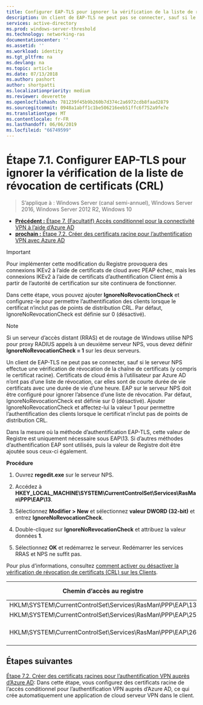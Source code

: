 ```yaml
---
title: Configurer EAP-TLS pour ignorer la vérification de la liste de révocation de certificats (CRL)
description: Un client de EAP-TLS ne peut pas se connecter, sauf si le serveur NPS effectue une vérification de révocation de la chaîne de certificats (y compris le certificat racine) du client et vérifie que les certificats ont été révoqués.
services: active-directory
ms.prod: windows-server-threshold
ms.technology: networking-ras
documentationcenter: ''
ms.assetid: ''
ms.workload: identity
ms.tgt_pltfrm: na
ms.devlang: na
ms.topic: article
ms.date: 07/13/2018
ms.author: pashort
author: shortpatti
ms.localizationpriority: medium
ms.reviewer: deverette
ms.openlocfilehash: 781239f45b9b260b7d374c2a6972cdb8faad2879
ms.sourcegitcommit: 0948a1abff1c1be506216eeb51ffc6f752a9fe7e
ms.translationtype: MT
ms.contentlocale: fr-FR
ms.lasthandoff: 06/06/2019
ms.locfileid: "66749599"
---
```

# <a name="step-71-configure-eap-tls-to-ignore-certificate-revocation-list-crl-checking"></a>Étape 7.1. Configurer EAP-TLS pour ignorer la vérification de la liste de révocation de certificats (CRL)

>S’applique à : Windows Server (canal semi-annuel), Windows Server 2016, Windows Server 2012 R2, Windows 10

- [**Précédent :** Étape 7. (Facultatif) Accès conditionnel pour la connectivité VPN à l’aide d’Azure AD](ad-ca-vpn-connectivity-windows10.md)
- [**prochain :** Étape 7.2. Créer des certificats racine pour l’authentification VPN avec Azure AD](vpn-create-root-cert-for-vpn-auth-azure-ad.md)

>[!IMPORTANT]
>Pour implémenter cette modification du Registre provoquera des connexions IKEv2 à l’aide de certificats de cloud avec PEAP échec, mais les connexions IKEv2 à l’aide de certificats d’authentification Client émis à partir de l’autorité de certification sur site continuera de fonctionner.

Dans cette étape, vous pouvez ajouter **IgnoreNoRevocationCheck** et configurez-le pour permettre l’authentification des clients lorsque le certificat n’inclut pas de points de distribution CRL. Par défaut, IgnoreNoRevocationCheck est définie sur 0 (désactivé).

>[!NOTE]
>Si un serveur d’accès distant (RRAS) et de routage de Windows utilise NPS pour proxy RADIUS appels à un deuxième serveur NPS, vous devez définir **IgnoreNoRevocationCheck = 1** sur les deux serveurs.

Un client de EAP-TLS ne peut pas se connecter, sauf si le serveur NPS effectue une vérification de révocation de la chaîne de certificats (y compris le certificat racine). Certificats de cloud émis à l’utilisateur par Azure AD n’ont pas d’une liste de révocation, car elles sont de courte durée de vie certificats avec une durée de vie d’une heure. EAP sur le serveur NPS doit être configuré pour ignorer l’absence d’une liste de révocation. Par défaut, IgnoreNoRevocationCheck est définie sur 0 (désactivé). Ajouter IgnoreNoRevocationCheck et affectez-lui la valeur 1 pour permettre l’authentification des clients lorsque le certificat n’inclut pas de points de distribution CRL. 

Dans la mesure où la méthode d’authentification EAP-TLS, cette valeur de Registre est uniquement nécessaire sous EAP\13. Si d’autres méthodes d’authentification EAP sont utilisés, puis la valeur de Registre doit être ajoutée sous ceux-ci également. 

**Procédure**

1. Ouvrez **regedit.exe** sur le serveur NPS.

2. Accédez à **HKEY_LOCAL_MACHINE\SYSTEM\CurrentControlSet\Services\RasMan\PPP\EAP\13**.

3. Sélectionnez **Modifier > New** et sélectionnez **valeur DWORD (32-bit)** et entrez **IgnoreNoRevocationCheck**.

4. Double-cliquez sur **IgnoreNoRevocationCheck** et attribuez la valeur données **1**.

5. Sélectionnez **OK** et redémarrez le serveur. Redémarrer les services RRAS et NPS ne suffit pas.

Pour plus d’informations, consultez [comment activer ou désactiver la vérification de révocation de certificats (CRL) sur les Clients](https://technet.microsoft.com/library/bb680540.aspx).


|Chemin d’accès au registre  |Extension EAP  |
|---------|---------|
|HKLM\SYSTEM\CurrentControlSet\Services\RasMan\PPP\EAP\13     |EAP-TLS         |
|HKLM\SYSTEM\CurrentControlSet\Services\RasMan\PPP\EAP\25     |PEAP         |
|HKLM\SYSTEM\CurrentControlSet\Services\RasMan\PPP\EAP\26     |EAP-MSCHAP v2         |

## <a name="next-steps"></a>Étapes suivantes

[Étape 7.2. Créer des certificats racines pour l’authentification VPN auprès d’Azure AD](vpn-create-root-cert-for-vpn-auth-azure-ad.md): Dans cette étape, vous configurez des certificats racine de l’accès conditionnel pour l’authentification VPN auprès d’Azure AD, ce qui crée automatiquement une application de cloud serveur VPN dans le client.
